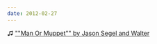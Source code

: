 ```yaml
---
date: 2012-02-27
---
```


♫ [""Man Or Muppet"" by Jason Segel and Walter](https://music.apple.com/gb/music-video/man-or-muppet-from-the-muppets/1561871443)
